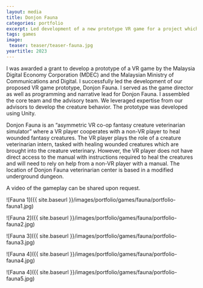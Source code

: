 ```yaml
---
layout: media
title: Donjon Fauna
categories: portfolio
excerpt: Led development of a new prototype VR game for a project which received grant funding from the Malaysian government.
tags: games
image:
 teaser: teaser/teaser-fauna.jpg
yeartitle: 2023
---
```


I was awarded a grant to develop a prototype of a VR game by the Malaysia Digital Economy Corporation (MDEC) and the Malaysian Ministry of Communications and Digital. I successfully led the development of our proposed VR game prototype, Donjon Fauna. I served as the game director as well as programming and narrative lead for Donjon Fauna. I assembled the core team and the advisory team. We leveraged expertise from our advisors to develop the creature behavior. The prototype was developed using Unity. 

Donjon Fauna is an “asymmetric VR co-op fantasy creature veterinarian simulator” where a VR player cooperates with a non-VR player to heal wounded fantasy creatures. The VR player plays the role of a creature veterinarian intern, tasked with healing wounded creatures which are brought into the creature veterinary. However, the VR player does not have direct access to the manual with instructions required to heal the creatures and will need to rely on help from a non-VR player with a manual. The location of Donjon Fauna veterinarian center is based in a modified underground dungeon.

A video of the gameplay can be shared upon request.

![Fauna 1]({{ site.baseurl }}/images/portfolio/games/fauna/portfolio-fauna1.jpg)

![Fauna 2]({{ site.baseurl }}/images/portfolio/games/fauna/portfolio-fauna2.jpg)

![Fauna 3]({{ site.baseurl }}/images/portfolio/games/fauna/portfolio-fauna3.jpg)

![Fauna 4]({{ site.baseurl }}/images/portfolio/games/fauna/portfolio-fauna4.jpg)

![Fauna 4]({{ site.baseurl }}/images/portfolio/games/fauna/portfolio-fauna5.jpg)

